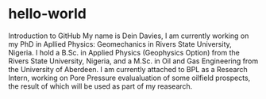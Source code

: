 # hello-world
Introduction to GitHub
My name is Dein Davies, I am currently working on my PhD in Apllied Physics: Geomechanics in Rivers State University, Nigeria. I hold a B.Sc. in Applied Physics (Geophysics Option) from the Rivers State University, Nigeria, and a M.Sc. in Oil and Gas Engineering from the University of Aberdeen. I am currently attached to BPL as a Research Intern, working on Pore Pressure evalualuation of some oilfield prospects, the result of which will be used as part of my reasearch.
